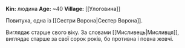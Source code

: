 **Kin:** людина
**Age:** ~40
**Village:** [[Улоговина]]

Повитуха, одна із [[Сестри Ворона|Сестер Ворона]].

Виглядає старше свого віку. За словами [[Мисливець|Мисливця]], виглядає старше за свої сорок років, бо противна і повна жовчі.